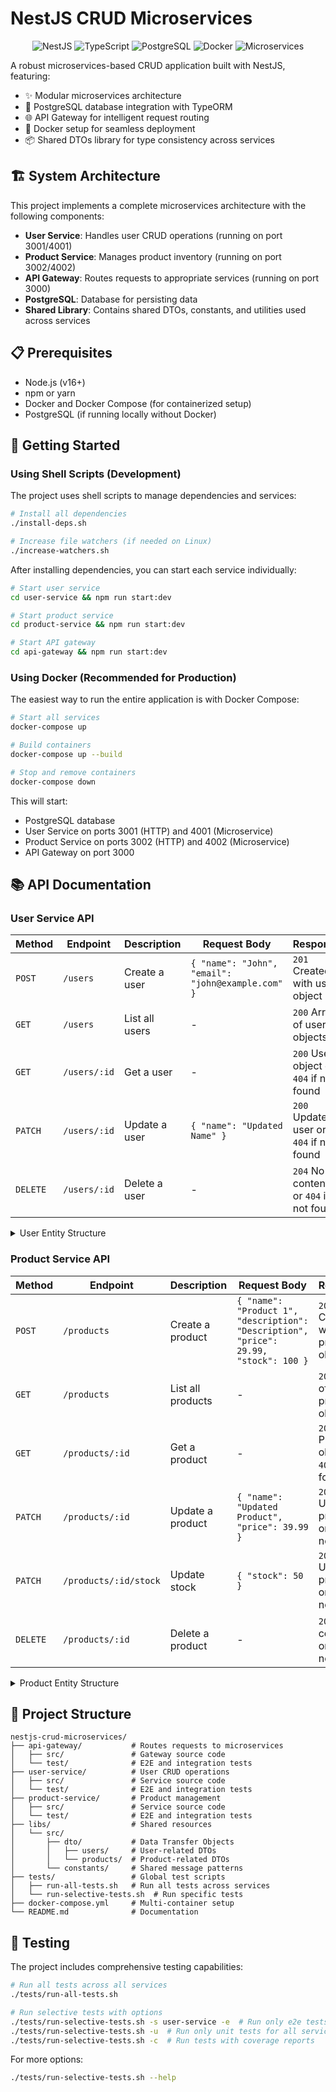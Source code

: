 # NestJS CRUD Microservices

<div align="center">

![NestJS](https://img.shields.io/badge/NestJS-E0234E?style=for-the-badge&logo=nestjs&logoColor=white)
![TypeScript](https://img.shields.io/badge/TypeScript-3178C6?style=for-the-badge&logo=typescript&logoColor=white)
![PostgreSQL](https://img.shields.io/badge/PostgreSQL-4169E1?style=for-the-badge&logo=postgresql&logoColor=white)
![Docker](https://img.shields.io/badge/Docker-2496ED?style=for-the-badge&logo=docker&logoColor=white)
![Microservices](https://img.shields.io/badge/Microservices-FF6C37?style=for-the-badge&logo=node.js&logoColor=white)

</div>

A robust microservices-based CRUD application built with NestJS, featuring:

- ✨ Modular microservices architecture
- 🐘 PostgreSQL database integration with TypeORM
- 🌐 API Gateway for intelligent request routing
- 🐳 Docker setup for seamless deployment
- 📦 Shared DTOs library for type consistency across services

## 🏗️ System Architecture

This project implements a complete microservices architecture with the following components:

- **User Service**: Handles user CRUD operations (running on port 3001/4001)
- **Product Service**: Manages product inventory (running on port 3002/4002)
- **API Gateway**: Routes requests to appropriate services (running on port 3000)
- **PostgreSQL**: Database for persisting data
- **Shared Library**: Contains shared DTOs, constants, and utilities used across services

## 📋 Prerequisites

- Node.js (v16+)
- npm or yarn
- Docker and Docker Compose (for containerized setup)
- PostgreSQL (if running locally without Docker)

## 🚀 Getting Started

### Using Shell Scripts (Development)

The project uses shell scripts to manage dependencies and services:

```bash
# Install all dependencies
./install-deps.sh

# Increase file watchers (if needed on Linux)
./increase-watchers.sh
```

After installing dependencies, you can start each service individually:

```bash
# Start user service
cd user-service && npm run start:dev

# Start product service
cd product-service && npm run start:dev

# Start API gateway
cd api-gateway && npm run start:dev
```

### Using Docker (Recommended for Production)

The easiest way to run the entire application is with Docker Compose:

```bash
# Start all services
docker-compose up

# Build containers
docker-compose up --build

# Stop and remove containers
docker-compose down
```

This will start:
- PostgreSQL database
- User Service on ports 3001 (HTTP) and 4001 (Microservice)
- Product Service on ports 3002 (HTTP) and 4002 (Microservice)
- API Gateway on port 3000

## 📚 API Documentation

### User Service API

| Method | Endpoint       | Description      | Request Body                           | Response                                  |
|--------|----------------|------------------|----------------------------------------|-------------------------------------------|
| `POST`   | `/users`      | Create a user    | `{ "name": "John", "email": "john@example.com" }` | `201` Created with user object              |
| `GET`    | `/users`      | List all users   | -                                      | `200` Array of user objects                |
| `GET`    | `/users/:id`  | Get a user       | -                                      | `200` User object or `404` if not found    |
| `PATCH`  | `/users/:id`  | Update a user    | `{ "name": "Updated Name" }`           | `200` Updated user or `404` if not found   |
| `DELETE` | `/users/:id`  | Delete a user    | -                                      | `204` No content or `404` if not found     |

<details>
<summary>User Entity Structure</summary>

```json
{
  "id": 1,
  "name": "John Doe",
  "email": "john@example.com",
  "isActive": true,
  "createdAt": "2025-04-09T10:00:00.000Z",
  "updatedAt": "2025-04-09T10:00:00.000Z"
}
```
</details>

### Product Service API

| Method | Endpoint             | Description        | Request Body                                        | Response                                  |
|--------|----------------------|--------------------|----------------------------------------------------|-------------------------------------------|
| `POST`   | `/products`          | Create a product   | `{ "name": "Product 1", "description": "Description", "price": 29.99, "stock": 100 }` | `201` Created with product object          |
| `GET`    | `/products`          | List all products  | -                                                  | `200` Array of product objects            |
| `GET`    | `/products/:id`      | Get a product      | -                                                  | `200` Product object or `404` if not found |
| `PATCH`  | `/products/:id`      | Update a product   | `{ "name": "Updated Product", "price": 39.99 }`    | `200` Updated product or `404` if not found|
| `PATCH`  | `/products/:id/stock`| Update stock       | `{ "stock": 50 }`                                  | `200` Updated product or `404` if not found|
| `DELETE` | `/products/:id`      | Delete a product   | -                                                  | `204` No content or `404` if not found     |

<details>
<summary>Product Entity Structure</summary>

```json
{
  "id": 1,
  "name": "Product Name",
  "description": "Product description",
  "price": 29.99,
  "stock": 100,
  "createdAt": "2025-04-09T10:00:00.000Z",
  "updatedAt": "2025-04-09T10:00:00.000Z"
}
```
</details>

## 📂 Project Structure

```
nestjs-crud-microservices/
├── api-gateway/           # Routes requests to microservices
│   ├── src/               # Gateway source code
│   └── test/              # E2E and integration tests
├── user-service/          # User CRUD operations
│   ├── src/               # Service source code
│   └── test/              # E2E and integration tests
├── product-service/       # Product management
│   ├── src/               # Service source code
│   └── test/              # E2E and integration tests
├── libs/                  # Shared resources
│   └── src/
│       ├── dto/           # Data Transfer Objects
│       │   ├── users/     # User-related DTOs
│       │   └── products/  # Product-related DTOs
│       └── constants/     # Shared message patterns
├── tests/                 # Global test scripts
│   ├── run-all-tests.sh   # Run all tests across services
│   └── run-selective-tests.sh  # Run specific tests
├── docker-compose.yml     # Multi-container setup
└── README.md              # Documentation
```

## 🧪 Testing

The project includes comprehensive testing capabilities:

```bash
# Run all tests across all services
./tests/run-all-tests.sh

# Run selective tests with options
./tests/run-selective-tests.sh -s user-service -e  # Run only e2e tests for user service
./tests/run-selective-tests.sh -u  # Run only unit tests for all services
./tests/run-selective-tests.sh -c  # Run tests with coverage reports
```

For more options:

```bash
./tests/run-selective-tests.sh --help
```